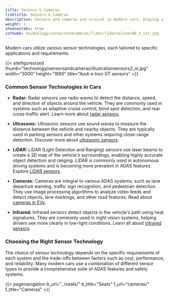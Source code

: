 ```yaml
---
title: Sensors & Cameras
linktitle: Sensors & Cameras
description: Sensors and cameras are crucial in modern cars, playing a key role in advanced driver assistance systems. EVKX.net provides details about the different types used in EVs.
weight: 2
shownavtabs: true
xsthumb: technology/sensorsandcameras/lidar/lidarvolvoex90_3_xst.jpg
---
```

<!-- markdownlint-disable MD033 -->
Modern cars utilize various sensor technologies, each tailored to specific applications and requirements.

{{< sitefiguresized thumb="technology/sensorsandcameras/illustrationsensors2_st.jpg" width="3000" height="1890" title="Audi e-tron GT sensors" >}}

### Common Sensor Technologies in Cars

- **Radar:** Radar sensors use radio waves to detect the distance, speed, and direction of objects around the vehicle. They are commonly used in systems such as adaptive cruise control, blind spot detection, and rear cross-traffic alert. Learn more about [radar sensors](radar).

- **Ultrasonic:** Ultrasonic sensors use sound waves to measure the distance between the vehicle and nearby objects. They are typically used in parking sensors and other systems requiring close-range detection. Discover more about [ultrasonic sensors](ultrasonic).

- **LiDAR:** LiDAR (Light Detection and Ranging) sensors use laser beams to create a 3D map of the vehicle's surroundings, enabling highly accurate object detection and ranging. LiDAR is commonly used in autonomous driving systems and is becoming more prevalent in ADAS features. Explore [LiDAR sensors](lidar).

- **Cameras:** Cameras are integral to various ADAS systems, such as lane departure warning, traffic sign recognition, and pedestrian detection. They use image processing algorithms to analyze video feeds and detect objects, lane markings, and other road features. Read about [cameras in EVs](cameras).

- **Infrared:** Infrared sensors detect objects in the vehicle's path using heat signatures. They are commonly used in night vision systems, helping drivers see more clearly in low-light conditions. Learn all about [infrared sensors](infrared).

### Choosing the Right Sensor Technology

The choice of sensor technology depends on the specific requirements of each system and the trade-offs between factors such as cost, performance, and reliability. Many modern cars use a combination of different sensor types to provide a comprehensive suite of ADAS features and safety systems.

{{< pagenavigation b_url="../seats/" b_title="Seats" f_url="cameras/" f_title="Cameras" >}}